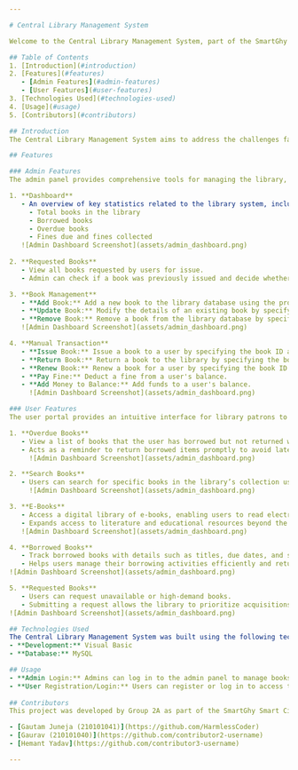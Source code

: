 ```yaml
---

# Central Library Management System

Welcome to the Central Library Management System, part of the SmartGhy Smart City Management System for Guwahati (Group 2A). This modern library management system is designed to streamline the management of a library’s resources and provide an efficient way for both administrators and users to manage and access library services. 

## Table of Contents
1. [Introduction](#introduction)
2. [Features](#features)
   - [Admin Features](#admin-features)
   - [User Features](#user-features)
3. [Technologies Used](#technologies-used)
4. [Usage](#usage)
5. [Contributors](#contributors)

## Introduction
The Central Library Management System aims to address the challenges faced by both library administrators and users in managing and accessing library resources. Whether it's tracking overdue books, managing requests for unavailable books, or enabling users to access a wide range of e-books, this system modernizes and streamlines the entire process. This system offers features for both administrators (admins) and users, ensuring that the library is managed efficiently while users can easily access the resources they need.

## Features

### Admin Features
The admin panel provides comprehensive tools for managing the library, its resources, and user interactions.

1. **Dashboard**
   - An overview of key statistics related to the library system, including:
     - Total books in the library
     - Borrowed books
     - Overdue books
     - Fines due and fines collected
   ![Admin Dashboard Screenshot](assets/admin_dashboard.png)
     
2. **Requested Books**
   - View all books requested by users for issue.
   - Admin can check if a book was previously issued and decide whether to approve or deny the current request.

3. **Book Management**
   - **Add Book:** Add a new book to the library database using the provided book details.
   - **Update Book:** Modify the details of an existing book by specifying the book ID.
   - **Remove Book:** Remove a book from the library database by specifying the book ID.
   ![Admin Dashboard Screenshot](assets/admin_dashboard.png)

4. **Manual Transaction**
   - **Issue Book:** Issue a book to a user by specifying the book ID and user ID.
   - **Return Book:** Return a book to the library by specifying the book ID and user ID.
   - **Renew Book:** Renew a book for a user by specifying the book ID and user ID.
   - **Pay Fine:** Deduct a fine from a user's balance.
   - **Add Money to Balance:** Add funds to a user's balance.
     ![Admin Dashboard Screenshot](assets/admin_dashboard.png)

### User Features
The user portal provides an intuitive interface for library patrons to manage their interactions with the library.

1. **Overdue Books**
   - View a list of books that the user has borrowed but not returned within the specified timeframe.
   - Acts as a reminder to return borrowed items promptly to avoid late fees or penalties.
     ![Admin Dashboard Screenshot](assets/admin_dashboard.png)

2. **Search Books**
   - Users can search for specific books in the library’s collection using various search criteria, such as title, author, genre, or keywords.
     ![Admin Dashboard Screenshot](assets/admin_dashboard.png)

3. **E-Books**
   - Access a digital library of e-books, enabling users to read electronic versions of books on different devices.
   - Expands access to literature and educational resources beyond the physical library.
   ![Admin Dashboard Screenshot](assets/admin_dashboard.png)

4. **Borrowed Books**
   - Track borrowed books with details such as titles, due dates, and status.
   - Helps users manage their borrowing activities efficiently and return books on time.
![Admin Dashboard Screenshot](assets/admin_dashboard.png)

5. **Requested Books**
   - Users can request unavailable or high-demand books.
   - Submitting a request allows the library to prioritize acquisitions and fulfill user demands, enhancing the overall user experience.
![Admin Dashboard Screenshot](assets/admin_dashboard.png)

## Technologies Used
The Central Library Management System was built using the following technologies:
- **Development:** Visual Basic
- **Database:** MySQL

## Usage
- **Admin Login:** Admins can log in to the admin panel to manage books, transactions, and user requests.
- **User Registration/Login:** Users can register or log in to access their dashboard, search books, and manage borrowed books.
  
## Contributors
This project was developed by Group 2A as part of the SmartGhy Smart City Management System for Guwahati. 

- [Gautam Juneja (210101041)](https://github.com/HarmlessCoder)
- [Gaurav (210101040)](https://github.com/contributor2-username)
- [Hemant Yadav](https://github.com/contributor3-username)

---
```

